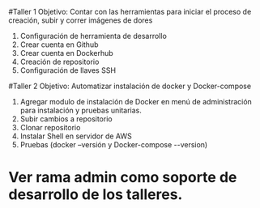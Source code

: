 #Taller 1 Objetivo: Contar con las herramientas para iniciar el proceso de creación, subir y correr imágenes de dores

1) Configuración de herramienta de desarrollo
2) Crear cuenta en Github
3) Crear cuenta en Dockerhub
4) Creación de repositorio
5) Configuración de llaves SSH

#Taller 2 Objetivo: Automatizar instalación de docker y Docker-compose

1) Agregar modulo de instalación de Docker en menú de administración para instalación y pruebas unitarias.
2) Subir cambios a repositorio
3) Clonar repositorio
4) Instalar Shell en servidor de AWS
5) Pruebas (docker –versión y Docker-compose --version)

# Ver rama admin como soporte de desarrollo de los talleres.
